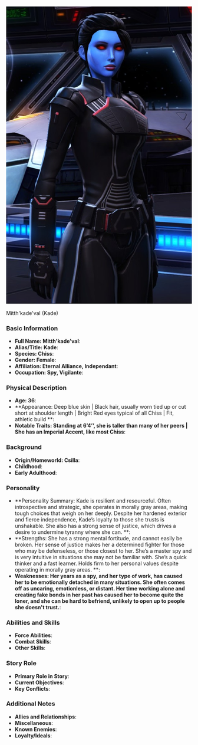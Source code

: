 ![Mitth'kade'val (Kade)](https://github.com/Cronyx2000/memorykeepsakeforswtororother/blob/e154f926b5d6ea67c3e55d16e6f2983f46e2e054/20241024183143_1.jpg?raw=true)

Mitth'kade'val (Kade)

### Basic Information
- **Full Name: Mitth'kade'val**: 
- **Alias/Title: Kade**: 
- **Species: Chiss**: 
- **Gender: Female**: 
- **Affiliation: Eternal Alliance, Independant**: 
- **Occupation: Spy, Vigilante**: 

### Physical Description
- **Age: 36**: 
- **Appearance: Deep blue skin | Black hair, usually worn tied up or cut short at shoulder length | Bright Red eyes typical of all Chiss | Fit, athletic build **: 
- **Notable Traits: Standing at 6’4’’, she is taller than many of her peers | She has an Imperial Accent, like most Chiss**: 

### Background
- **Origin/Homeworld: Csilla**: 
- **Childhood**:
- **Early Adulthood**: 

### Personality
- **Personality Summary: Kade is resilient and resourceful. Often introspective and strategic, she operates in morally gray areas, making tough choices that weigh on her deeply. Despite her hardened exterior and fierce independence, Kade’s loyalty to those she trusts is unshakable. She also has a strong sense of justice, which drives a desire to undermine tyranny where she can. **: 
- **Strengths: She has a strong mental fortitude, and cannot easily be broken. Her sense of justice makes her a determined fighter for those who may be defenseless, or those closest to her. She’s a master spy and is very intuitive in situations she may not be familiar with. She’s a quick thinker and a fast learner. Holds firm to her personal values despite operating in morally gray areas. **: 
- **Weaknesses: Her years as a spy, and her type of work, has caused her to be emotionally detached in many situations. She often comes off as uncaring, emotionless, or distant. Her time working alone and creating fake bonds in her past has caused her to become quite the loner, and she can be hard to befriend, unlikely to open up to people she doesn't trust.**: 

### Abilities and Skills
- **Force Abilities**: 
- **Combat Skills**: 
- **Other Skills**: 

### Story Role
- **Primary Role in Story**: 
- **Current Objectives**: 
- **Key Conflicts**: 
  
### Additional Notes
- **Allies and Relationships**: 
- **Miscellaneous**:
- **Known Enemies**: 
- **Loyalty/Ideals**: 



